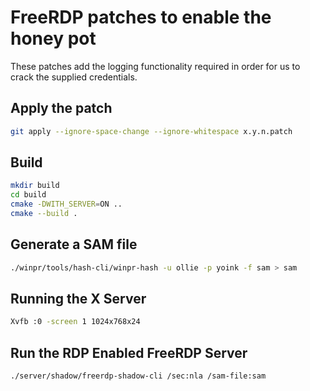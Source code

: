 # FreeRDP patches to enable the honey pot

These patches add the logging functionality required in order for us to crack the supplied credentials.

## Apply the patch
~~~sh
git apply --ignore-space-change --ignore-whitespace x.y.n.patch
~~~

## Build
~~~sh
mkdir build
cd build
cmake -DWITH_SERVER=ON ..
cmake --build .
~~~

## Generate a SAM file
~~~sh
./winpr/tools/hash-cli/winpr-hash -u ollie -p yoink -f sam > sam
~~~

## Running the X Server
~~~sh
Xvfb :0 -screen 1 1024x768x24
~~~~

## Run the RDP Enabled FreeRDP Server
~~~sh
./server/shadow/freerdp-shadow-cli /sec:nla /sam-file:sam
~~~
